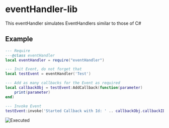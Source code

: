 # eventHandler-lib

This eventHandler simulates EventHandlers similar to those of C#

## Example

```lua
--- Require
---@class eventHandler
local eventHandler = require("eventHandler")

--- Init Event, do not forget that
local testEvent = eventHandler('Test')

--- Add as many callbacks for the Event as required
local callbackObj = testEvent:AddCallback(function(parameter)
    print(parameter)
end)

--- Invoke Event
testEvent:invoke('Started Callback with Id: ' .. callbackObj.callbackID)
```

![Executed](Images/Executed.png)
